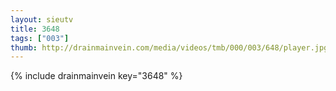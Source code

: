 ```yaml
--- 
layout: sieutv
title: 3648
tags: ["003"]
thumb: http://drainmainvein.com/media/videos/tmb/000/003/648/player.jpg
---
```

{% include drainmainvein key="3648" %} 
